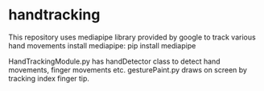 # handtracking
This repository uses mediapipe library provided by google to track various hand movements
install mediapipe: pip install mediapipe

HandTrackingModule.py has handDetector class to detect hand movements, finger movements etc.
gesturePaint.py draws on screen by tracking index finger tip.
